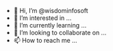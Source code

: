 - 👋 Hi, I’m @wisdominfosoft
- 👀 I’m interested in ...
- 🌱 I’m currently learning ...
- 💞️ I’m looking to collaborate on ...
- 📫 How to reach me ...

<!---
wisdominfosoft/wisdominfosoft is a ✨ special ✨ repository because its `README.md` (this file) appears on your GitHub profile.
You can click the Preview link to take a look at your changes.
--->
